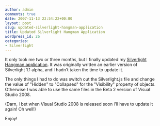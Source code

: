 ```yaml
---
author: admin
comments: true
date: 2007-11-13 22:54:22+00:00
layout: post
slug: updated-silverlight-hangman-application
title: Updated Silverlight Hangman Application
wordpress_id: 26
categories:
- Silverlight
---
```


It only took me two or three months, but I finally updated my [Silverlight Hangman application](http://apps.wadewegner.com/hangman/default.aspx). It was originally written an earlier version of Silverlight 1.1 alpha, and I hadn't taken the time to update it.




The only things I had to do was switch out the Silverlight.js file and change the value of "Hidden" to "Collapsed" for the "Visibility" property of objects. Otherwise I was able to use the same files in the Beta 2 version of Visual Studio 2008.




(Darn, I bet when Visual Studio 2008 is released soon I'll have to update it again! Oh well!)




Enjoy!
